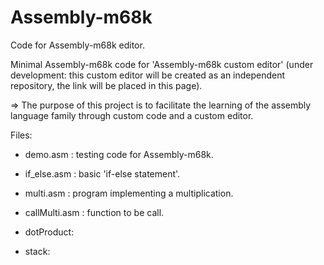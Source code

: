 # Assembly-m68k
Code for Assembly-m68k editor.

Minimal Assembly-m68k code for 'Assembly-m68k custom editor' (under development: this custom editor will be created as an independent repository, the link will be placed in this page).

=> The purpose of this project is to facilitate the learning of the assembly language family through custom code and a custom editor.

Files:

- demo.asm : testing code for Assembly-m68k.

- if_else.asm :  basic 'if-else statement'.

- multi.asm : program implementing a multiplication.

- callMulti.asm : function to be call.

- dotProduct:

- stack:




